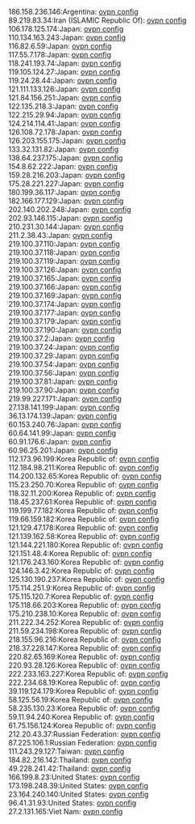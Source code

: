 186.158.236.146:Argentina: [ovpn config](vpn/186_158_236_146.ovpn)  
89.219.83.34:Iran (ISLAMIC Republic Of): [ovpn config](vpn/89_219_83_34.ovpn)  
106.178.125.174:Japan: [ovpn config](vpn/106_178_125_174.ovpn)  
110.134.163.243:Japan: [ovpn config](vpn/110_134_163_243.ovpn)  
116.82.6.59:Japan: [ovpn config](vpn/116_82_6_59.ovpn)  
117.55.7.178:Japan: [ovpn config](vpn/117_55_7_178.ovpn)  
118.241.193.74:Japan: [ovpn config](vpn/118_241_193_74.ovpn)  
119.105.124.27:Japan: [ovpn config](vpn/119_105_124_27.ovpn)  
119.24.28.44:Japan: [ovpn config](vpn/119_24_28_44.ovpn)  
121.111.133.126:Japan: [ovpn config](vpn/121_111_133_126.ovpn)  
121.84.156.251:Japan: [ovpn config](vpn/121_84_156_251.ovpn)  
122.135.218.3:Japan: [ovpn config](vpn/122_135_218_3.ovpn)  
122.215.29.94:Japan: [ovpn config](vpn/122_215_29_94.ovpn)  
124.214.114.41:Japan: [ovpn config](vpn/124_214_114_41.ovpn)  
126.108.72.178:Japan: [ovpn config](vpn/126_108_72_178.ovpn)  
126.203.155.175:Japan: [ovpn config](vpn/126_203_155_175.ovpn)  
133.32.131.82:Japan: [ovpn config](vpn/133_32_131_82.ovpn)  
138.64.237.175:Japan: [ovpn config](vpn/138_64_237_175.ovpn)  
154.8.62.222:Japan: [ovpn config](vpn/154_8_62_222.ovpn)  
159.28.216.203:Japan: [ovpn config](vpn/159_28_216_203.ovpn)  
175.28.221.227:Japan: [ovpn config](vpn/175_28_221_227.ovpn)  
180.199.36.117:Japan: [ovpn config](vpn/180_199_36_117.ovpn)  
182.166.177.129:Japan: [ovpn config](vpn/182_166_177_129.ovpn)  
202.140.202.248:Japan: [ovpn config](vpn/202_140_202_248.ovpn)  
202.93.146.115:Japan: [ovpn config](vpn/202_93_146_115.ovpn)  
210.231.30.144:Japan: [ovpn config](vpn/210_231_30_144.ovpn)  
211.2.38.43:Japan: [ovpn config](vpn/211_2_38_43.ovpn)  
219.100.37.110:Japan: [ovpn config](vpn/219_100_37_110.ovpn)  
219.100.37.118:Japan: [ovpn config](vpn/219_100_37_118.ovpn)  
219.100.37.119:Japan: [ovpn config](vpn/219_100_37_119.ovpn)  
219.100.37.126:Japan: [ovpn config](vpn/219_100_37_126.ovpn)  
219.100.37.165:Japan: [ovpn config](vpn/219_100_37_165.ovpn)  
219.100.37.166:Japan: [ovpn config](vpn/219_100_37_166.ovpn)  
219.100.37.169:Japan: [ovpn config](vpn/219_100_37_169.ovpn)  
219.100.37.174:Japan: [ovpn config](vpn/219_100_37_174.ovpn)  
219.100.37.177:Japan: [ovpn config](vpn/219_100_37_177.ovpn)  
219.100.37.179:Japan: [ovpn config](vpn/219_100_37_179.ovpn)  
219.100.37.190:Japan: [ovpn config](vpn/219_100_37_190.ovpn)  
219.100.37.2:Japan: [ovpn config](vpn/219_100_37_2.ovpn)  
219.100.37.24:Japan: [ovpn config](vpn/219_100_37_24.ovpn)  
219.100.37.29:Japan: [ovpn config](vpn/219_100_37_29.ovpn)  
219.100.37.54:Japan: [ovpn config](vpn/219_100_37_54.ovpn)  
219.100.37.56:Japan: [ovpn config](vpn/219_100_37_56.ovpn)  
219.100.37.81:Japan: [ovpn config](vpn/219_100_37_81.ovpn)  
219.100.37.90:Japan: [ovpn config](vpn/219_100_37_90.ovpn)  
219.99.227.171:Japan: [ovpn config](vpn/219_99_227_171.ovpn)  
27.138.141.199:Japan: [ovpn config](vpn/27_138_141_199.ovpn)  
36.13.174.139:Japan: [ovpn config](vpn/36_13_174_139.ovpn)  
60.153.240.76:Japan: [ovpn config](vpn/60_153_240_76.ovpn)  
60.64.141.99:Japan: [ovpn config](vpn/60_64_141_99.ovpn)  
60.91.176.6:Japan: [ovpn config](vpn/60_91_176_6.ovpn)  
60.96.25.201:Japan: [ovpn config](vpn/60_96_25_201.ovpn)  
112.173.96.199:Korea Republic of: [ovpn config](vpn/112_173_96_199.ovpn)  
112.184.98.211:Korea Republic of: [ovpn config](vpn/112_184_98_211.ovpn)  
114.200.132.65:Korea Republic of: [ovpn config](vpn/114_200_132_65.ovpn)  
115.23.250.70:Korea Republic of: [ovpn config](vpn/115_23_250_70.ovpn)  
118.32.11.200:Korea Republic of: [ovpn config](vpn/118_32_11_200.ovpn)  
118.45.237.61:Korea Republic of: [ovpn config](vpn/118_45_237_61.ovpn)  
119.199.77.182:Korea Republic of: [ovpn config](vpn/119_199_77_182.ovpn)  
119.66.159.182:Korea Republic of: [ovpn config](vpn/119_66_159_182.ovpn)  
121.129.47.178:Korea Republic of: [ovpn config](vpn/121_129_47_178.ovpn)  
121.139.162.58:Korea Republic of: [ovpn config](vpn/121_139_162_58.ovpn)  
121.144.221.180:Korea Republic of: [ovpn config](vpn/121_144_221_180.ovpn)  
121.151.48.4:Korea Republic of: [ovpn config](vpn/121_151_48_4.ovpn)  
121.176.243.160:Korea Republic of: [ovpn config](vpn/121_176_243_160.ovpn)  
124.146.3.42:Korea Republic of: [ovpn config](vpn/124_146_3_42.ovpn)  
125.130.190.237:Korea Republic of: [ovpn config](vpn/125_130_190_237.ovpn)  
175.114.251.9:Korea Republic of: [ovpn config](vpn/175_114_251_9.ovpn)  
175.115.120.7:Korea Republic of: [ovpn config](vpn/175_115_120_7.ovpn)  
175.118.66.203:Korea Republic of: [ovpn config](vpn/175_118_66_203.ovpn)  
175.210.238.10:Korea Republic of: [ovpn config](vpn/175_210_238_10.ovpn)  
211.222.34.252:Korea Republic of: [ovpn config](vpn/211_222_34_252.ovpn)  
211.59.234.198:Korea Republic of: [ovpn config](vpn/211_59_234_198.ovpn)  
218.155.96.216:Korea Republic of: [ovpn config](vpn/218_155_96_216.ovpn)  
218.37.228.147:Korea Republic of: [ovpn config](vpn/218_37_228_147.ovpn)  
220.82.65.169:Korea Republic of: [ovpn config](vpn/220_82_65_169.ovpn)  
220.93.28.126:Korea Republic of: [ovpn config](vpn/220_93_28_126.ovpn)  
222.233.163.227:Korea Republic of: [ovpn config](vpn/222_233_163_227.ovpn)  
222.234.68.19:Korea Republic of: [ovpn config](vpn/222_234_68_19.ovpn)  
39.119.124.179:Korea Republic of: [ovpn config](vpn/39_119_124_179.ovpn)  
58.125.56.19:Korea Republic of: [ovpn config](vpn/58_125_56_19.ovpn)  
58.235.130.23:Korea Republic of: [ovpn config](vpn/58_235_130_23.ovpn)  
59.11.94.240:Korea Republic of: [ovpn config](vpn/59_11_94_240.ovpn)  
61.75.156.124:Korea Republic of: [ovpn config](vpn/61_75_156_124.ovpn)  
212.20.43.37:Russian Federation: [ovpn config](vpn/212_20_43_37.ovpn)  
87.225.106.1:Russian Federation: [ovpn config](vpn/87_225_106_1.ovpn)  
111.243.29.127:Taiwan: [ovpn config](vpn/111_243_29_127.ovpn)  
184.82.216.142:Thailand: [ovpn config](vpn/184_82_216_142.ovpn)  
49.228.241.42:Thailand: [ovpn config](vpn/49_228_241_42.ovpn)  
166.199.8.23:United States: [ovpn config](vpn/166_199_8_23.ovpn)  
173.198.248.39:United States: [ovpn config](vpn/173_198_248_39.ovpn)  
23.164.240.140:United States: [ovpn config](vpn/23_164_240_140.ovpn)  
96.41.31.93:United States: [ovpn config](vpn/96_41_31_93.ovpn)  
27.2.131.165:Viet Nam: [ovpn config](vpn/27_2_131_165.ovpn)  
